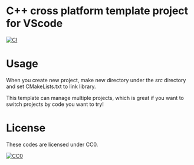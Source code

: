 # C++ cross platform template project for VScode
[![CI](https://github.com/daichi-ishida/VSCode-CMakeTemplate/actions/workflows/main.yml/badge.svg?branch=master)](https://github.com/daichi-ishida/VSCode-CMakeTemplate/actions/workflows/main.yml)

# Usage
When you create new project, make new directory under the *src* directory and set CMakeLists.txt to link library.

This template can manage multiple projects, which is great if you want to switch projects by code you want to try!

# License
These codes are licensed under CC0.

[![CC0](https://licensebuttons.net/p/zero/1.0/88x31.png "CC0")](http://creativecommons.org/publicdomain/zero/1.0/)